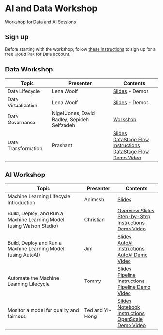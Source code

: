 # AI and Data Workshop
Workshop for Data and AI Sessions

## Sign up

Before starting with the workshop, follow [these instructions](sign-up/README.md)
to sign up for a free Cloud Pak for Data account.

## Data Workshop

|Topic|Presenter|Contents|
|---|---|---|
|Data Lifecycle|Lena Woolf|[Slides]() + Demos
|Data Virtualization|Lena Woolf|[Slides]() + Demos
|Data Governance|Nigel Jones, David Radley, Sepideh Seifzadeh|[Workshop](https://github.com/IBM/ai-data-workshop/blob/main/Data%20Fabric%20for%20Gov%20and%20Privacy--Trust%20Your%20Data%20tutorial%20final.pdf)
|Data Transformation|Prashant|[Slides](/data-integration-with-datastage/DATASTAGE_WS.pdf) <br>[DataStage Flow Instructions](https://dataplatform.cloud.ibm.com/docs/content/wsj/getting-started/df_data_integrate.html?context=cpdaas&audience=wdp) <br>[DataStage Flow Demo Video](https://video.ibm.com/channel/23952663/video/df-data-integrate)|

## AI Workshop

|Topic|Presenter|Contents|
|---|---|---|
|Machine Learning Lifecycle Introduction|Animesh|[Slides]()|
|Build, Deploy, and Run a Machine Learning Model (using Watson Studio)|Christian|[Overview Slides](/build-and-deploy-with-studio/ai-workshop-build-deploy-studio.pdf)<br>[Step-by-Step Instructions](build-and-deploy-with-studio/README.md)<br>[Demo Video](https://video.ibm.com/recorded/131493070)|
|Build, Deploy and Run a Machine Learning Model (using AutoAI)|Jim|[Slides](/build-and-deploy-with-autoai/ai-workshop-build-deploy-autoai.pdf) <br>[AutoAI instructions](/build-and-deploy-with-autoai/README.md) <br>[AutoAI Demo Video]()|
|Automate the Machine Learning Lifecycle|Tommy|[Slides](/watson-studio-pipelines/watson-studio-pipelines.pdf) <br>[Pipeline Instructions](/watson-studio-pipelines/README.md) <br>[Pipeline Demo Video](https://ibm.ent.box.com/file/988330608311)|
|Monitor a model for quality and fairness|Ted and Yi-Hong|[Slides]() <br>[Notebook Instructions](/monitor-model-with-openscale) <br>[OpenScale Demo Video](https://ibm.ent.box.com/file/995675234686)|
